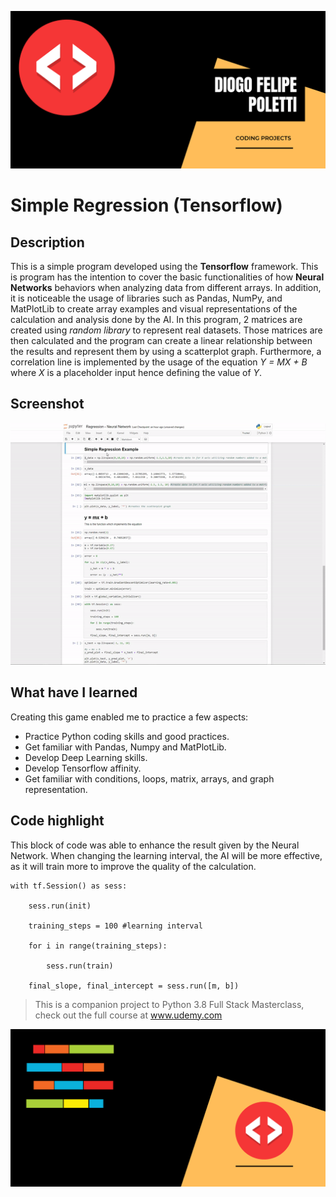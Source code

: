 
![Header Image](https://github.com/DiogoPoletti/Simple-Regression-Tensorflow/blob/main/Documentation/HeaderImage2.png)

# Simple Regression (Tensorflow)
## Description
This is a simple program developed using the **Tensorflow** framework. This is program has the intention to cover the basic functionalities of how **Neural Networks** behaviors when analyzing data from different arrays. In addition, it is noticeable the usage of libraries such as Pandas, NumPy, and MatPlotLib to create array examples and visual representations of the calculation and analysis done by the AI. In this program, 2 matrices are created using *random library* to represent real datasets. Those matrices are then calculated and the program can create a linear relationship between the results and represent them by using a scatterplot graph. Furthermore, a correlation line is implemented by the usage of the equation *Y = MX + B* where *X* is a placeholder input hence defining the value of *Y*.

## Screenshot
![Program Running](https://github.com/DiogoPoletti/Simple-Regression-Tensorflow/blob/main/Documentation/demo.gif)

## What have I learned
Creating this game enabled me to practice a few aspects:
* Practice Python coding skills and good practices.
* Get familiar with Pandas, Numpy and MatPlotLib.
* Develop Deep Learning skills.
* Develop Tensorflow affinity.
* Get familiar with conditions, loops, matrix, arrays, and graph representation.

## Code highlight
This block of code was able to enhance the result given by the Neural Network. When changing the learning interval, the AI will be more effective, as it will train more to improve the quality of the calculation.

```
with tf.Session() as sess:
    
    sess.run(init)
    
    training_steps = 100 #learning interval
    
    for i in range(training_steps):
        
        sess.run(train)
        
    final_slope, final_intercept = sess.run([m, b])
```


> This is a companion project to Python 3.8 Full Stack Masterclass, check out the full course at www.udemy.com


![Footer Image](https://github.com/DiogoPoletti/Simple-Regression-Tensorflow/blob/main/Documentation/FooterImage.png)
